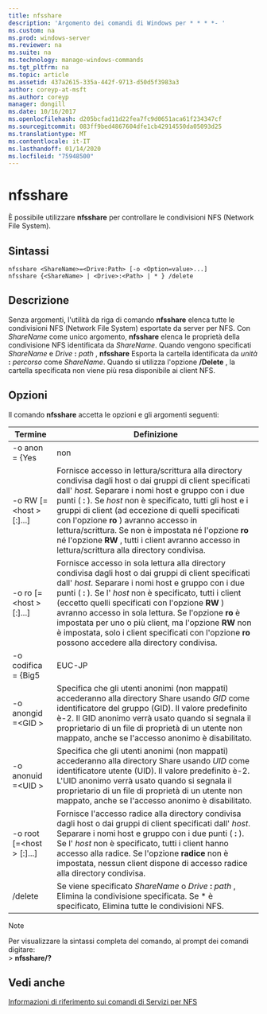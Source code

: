 ```yaml
---
title: nfsshare
description: 'Argomento dei comandi di Windows per * * * *- '
ms.custom: na
ms.prod: windows-server
ms.reviewer: na
ms.suite: na
ms.technology: manage-windows-commands
ms.tgt_pltfrm: na
ms.topic: article
ms.assetid: 437a2615-335a-442f-9713-d50d5f3983a3
author: coreyp-at-msft
ms.author: coreyp
manager: dongill
ms.date: 10/16/2017
ms.openlocfilehash: d205bcfad11d22fea7fc9d0651aca61f234347cf
ms.sourcegitcommit: 083ff9bed4867604dfe1cb42914550da05093d25
ms.translationtype: MT
ms.contentlocale: it-IT
ms.lasthandoff: 01/14/2020
ms.locfileid: "75948500"
---
```

# <a name="nfsshare"></a>nfsshare



È possibile utilizzare **nfsshare** per controllare le condivisioni NFS (Network File System).

## <a name="syntax"></a>Sintassi

```
nfsshare <ShareName>=<Drive:Path> [-o <Option=value>...]
nfsshare {<ShareName> | <Drive>:<Path> | * } /delete
```

## <a name="description"></a>Descrizione

Senza argomenti, l'utilità da riga di comando **nfsshare** elenca tutte le condivisioni NFS (Network File System) esportate da server per NFS. Con *ShareName* come unico argomento, **nfsshare** elenca le proprietà della condivisione NFS identificata da *ShareName*. Quando vengono specificati *ShareName* e <em>Drive</em> **:** <em>path</em> , **nfsshare** Esporta la cartella identificata da <em>unità</em> **:** <em>percorso</em> come *ShareName*. Quando si utilizza l'opzione **/Delete** , la cartella specificata non viene più resa disponibile ai client NFS.

## <a name="options"></a>Opzioni

Il comando **nfsshare** accetta le opzioni e gli argomenti seguenti:


|             Termine              |                                                                                                                                                                                                                      Definizione                                                                                                                                                                                                                       |
|-------------------------------|-------------------------------------------------------------------------------------------------------------------------------------------------------------------------------------------------------------------------------------------------------------------------------------------------------------------------------------------------------------------------------------------------------------------------------------------------------|
|         -o anon = {Yes          |                                                                                                                                                                                                                          non                                                                                                                                                                                                                          |
|  -o RW [=\<host > [:<Host>]...]  |                       Fornisce accesso in lettura/scrittura alla directory condivisa dagli host o dai gruppi di client specificati dall' *host*. Separare i nomi host e gruppo con i due punti ( **:** ). Se *host* non è specificato, tutti gli host e i gruppi di client (ad eccezione di quelli specificati con l'opzione **ro** ) avranno accesso in lettura/scrittura. Se non è impostata né l'opzione **ro** né l'opzione **RW** , tutti i client avranno accesso in lettura/scrittura alla directory condivisa.                       |
|  -o ro [=\<host > [:<Host>]...]  | Fornisce accesso in sola lettura alla directory condivisa dagli host o dai gruppi di client specificati dall' *host*. Separare i nomi host e gruppo con i due punti ( **:** ). Se l' *host* non è specificato, tutti i client (eccetto quelli specificati con l'opzione **RW** ) avranno accesso in sola lettura. Se l'opzione **ro** è impostata per uno o più client, ma l'opzione **RW** non è impostata, solo i client specificati con l'opzione **ro** possono accedere alla directory condivisa. |
|       -o codifica = {Big5       |                                                                                                                                                                                                                        EUC-JP                                                                                                                                                                                                                         |
|       -o anongid =\<GID >       |                                                                                     Specifica che gli utenti anonimi (non mappati) accederanno alla directory Share usando *GID* come identificatore del gruppo (GID). Il valore predefinito è-2. Il GID anonimo verrà usato quando si segnala il proprietario di un file di proprietà di un utente non mappato, anche se l'accesso anonimo è disabilitato.                                                                                      |
|      -o anonuid =\<UID >       |                                                                                      Specifica che gli utenti anonimi (non mappati) accederanno alla directory Share usando *UID* come identificatore utente (UID). Il valore predefinito è-2. L'UID anonimo verrà usato quando si segnala il proprietario di un file di proprietà di un utente non mappato, anche se l'accesso anonimo è disabilitato.                                                                                      |
| -o root [=\<host > [:<Host>]...] |                                                                         Fornisce l'accesso radice alla directory condivisa dagli host o dai gruppi di client specificati dall' *host*. Separare i nomi host e gruppo con i due punti ( **:** ). Se l' *host* non è specificato, tutti i client hanno accesso alla radice. Se l'opzione **radice** non è impostata, nessun client dispone di accesso radice alla directory condivisa.                                                                         |
|            /delete            |                                                                                                                                                       Se viene specificato *ShareName* o <em>Drive</em> **:** <em>path</em> , Elimina la condivisione specificata. Se \* è specificato, Elimina tutte le condivisioni NFS.                                                                                                                                                       |

> [!NOTE]
> Per visualizzare la sintassi completa del comando, al prompt dei comandi digitare:</br>> **nfsshare/?**

## <a name="see-also"></a>Vedi anche

[Informazioni di riferimento sui comandi di Servizi per NFS](services-for-network-file-system-command-reference.md)